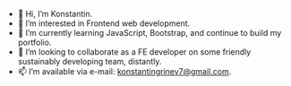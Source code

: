 - 👋 Hi, I’m Konstantin.
- 👀 I’m interested in Frontend web development.
- 🌱 I’m currently learning JavaScript, Bootstrap, and continue to build my portfolio.
- 💞️ I’m looking to collaborate as a FE developer on some friendly sustainably developing team, distantly.
- 📫 I’m available via e-mail: konstantingrinev7@gmail.com. 

<!---
kostagrin/kostagrin is a ✨ special ✨ repository because its `README.md` (this file) appears on your GitHub profile.
You can click the Preview link to take a look at your changes.
--->
